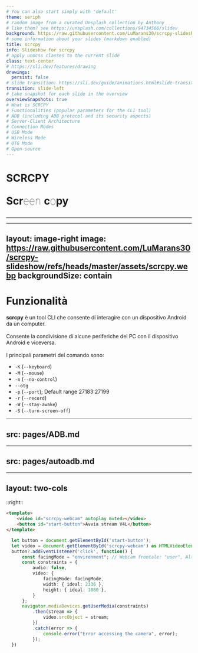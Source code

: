 ```yaml
---
# You can also start simply with 'default'
theme: seriph
# random image from a curated Unsplash collection by Anthony
# like them? see https://unsplash.com/collections/94734566/slidev
background: https://raw.githubusercontent.com/LuMarans30/scrcpy-slideshow/refs/heads/master/assets/cover.webp
# some information about your slides (markdown enabled)
title: scrcpy
info: Slideshow for scrcpy
# apply unocss classes to the current slide
class: text-center
# https://sli.dev/features/drawing
drawings:
  persist: false
# slide transition: https://sli.dev/guide/animations.html#slide-transitions
transition: slide-left
# take snapshot for each slide in the overview
overviewSnapshots: true
# What is SCRCPY
# Functionalities (popular parameters for the CLI tool)
# ADB (including ADB protocol and its security aspects)
# Server-Client Architecture
# Connection Modes
# USB Mode
# Wireless Mode
# OTG Mode
# Open-source
---
```


<link rel="icon" href="https://raw.githubusercontent.com/Genymobile/scrcpy/master/app/data/icon.svg" sizes="any" type="image/svg+xml">

# SCRCPY

<p id="subtitle"><strong>Scr</strong>een <strong>c</strong>o<strong>py</strong></p>

<!-- <div class="pt-12">
  <span @click="$slidev.nav.next" class="px-2 py-1 rounded cursor-pointer" hover="bg-white bg-opacity-10">
    Press Space for next page <carbon:arrow-right class="inline"/>
  </span>
</div> -->

<div class="abs-br m-6 flex">
  <a href="https://github.com/LuMarans30/scrcpy-slideshow" target="_blank" alt="GitHub" title="Open in GitHub"
    class="text-xl slidev-icon-btn opacity-50 !border-none !hover:text-white">
    <carbon-logo-github />
  </a>
</div>

<style>
  #subtitle {
    font-size: 28px;
    font-weight: lighter;
  }
</style>

---

<Toc minDepth="1" maxDepth="2" />

---
layout: image-right
image: https://raw.githubusercontent.com/LuMarans30/scrcpy-slideshow/refs/heads/master/assets/scrcpy.webp
backgroundSize: contain
---

# Funzionalità

<strong>scrcpy</strong> è un tool CLI che consente di interagire con un dispositivo Android da un computer. <br /> <br />
Consente la condivisione di alcune periferiche del PC con il dispositivo Android e viceversa. <br /> <br />
I principali parametri del comando sono:
- `-K`  (`--keyboard`)
- `-M`  (`--mouse`)
- `-n`  (`--no-control`)
- `--otg`
- `-p`  (`--port`); Default range 27183:27199
- `-r`  (`--record`)
- `-W`  (`--stay-awake`)
- `-S`  (`--turn-screen-off`)

---
src: pages/ADB.md
---

---
src: pages/autoadb.md
---

---
layout: two-cols
---

<ScrcpyWebcam width="540px" height="1170px"/>

::right::

```html
<template>
    <video id="scrcpy-webcam" autoplay muted></video>
    <button id="start-button">Avvia stream V4L</button>
</template>
```

```ts twoslash
  let button = document.getElementById('start-button');
  let video = document.getElementById('scrcpy-webcam') as HTMLVideoElement;
  button?.addEventListener('click', function() {
      const facingMode = "environment"; // Webcam frontale: "user", Altra webcam: "environment"
      const constraints = {
          audio: false,
          video: {
              facingMode: facingMode,
              width: { ideal: 2336 },
              height: { ideal: 1080 },
          }
      };
      navigator.mediaDevices.getUserMedia(constraints)
          .then(stream => {
              video.srcObject = stream;
          })
          .catch(error => {
              console.error("Error accessing the camera", error);
          });
  })
```
